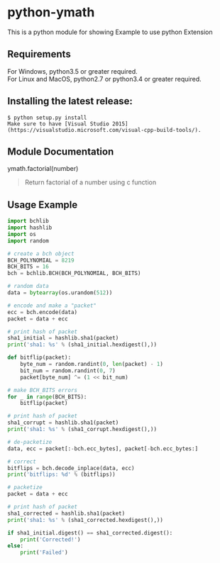 python-ymath
=============

This is a python module for showing Example to use python Extension

## Requirements
  For Windows, python3.5 or greater required.<br>
  For Linux and MacOS, python2.7 or python3.4 or greater required.

## Installing the latest release:
    $ python setup.py install
    Make sure to have [Visual Studio 2015](https://visualstudio.microsoft.com/visual-cpp-build-tools/).

## Module Documentation

ymath.factorial(number)
> Return factorial of a number using c function

## Usage Example

```python
import bchlib
import hashlib
import os
import random

# create a bch object
BCH_POLYNOMIAL = 8219
BCH_BITS = 16
bch = bchlib.BCH(BCH_POLYNOMIAL, BCH_BITS)

# random data
data = bytearray(os.urandom(512))

# encode and make a "packet"
ecc = bch.encode(data)
packet = data + ecc

# print hash of packet
sha1_initial = hashlib.sha1(packet)
print('sha1: %s' % (sha1_initial.hexdigest(),))

def bitflip(packet):
    byte_num = random.randint(0, len(packet) - 1)
    bit_num = random.randint(0, 7)
    packet[byte_num] ^= (1 << bit_num)

# make BCH_BITS errors
for _ in range(BCH_BITS):
    bitflip(packet)

# print hash of packet
sha1_corrupt = hashlib.sha1(packet)
print('sha1: %s' % (sha1_corrupt.hexdigest(),))

# de-packetize
data, ecc = packet[:-bch.ecc_bytes], packet[-bch.ecc_bytes:]

# correct
bitflips = bch.decode_inplace(data, ecc)
print('bitflips: %d' % (bitflips))

# packetize
packet = data + ecc

# print hash of packet
sha1_corrected = hashlib.sha1(packet)
print('sha1: %s' % (sha1_corrected.hexdigest(),))

if sha1_initial.digest() == sha1_corrected.digest():
    print('Corrected!')
else:
    print('Failed')
```
